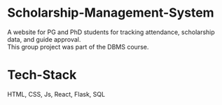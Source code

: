 # Scholarship-Management-System
A website for PG and PhD students for tracking attendance, scholarship data, and guide approval. <br>
This group project was part of the DBMS course.
# Tech-Stack
HTML, CSS, Js, React, Flask, SQL
